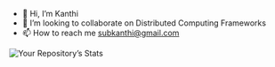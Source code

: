 - 👋 Hi, I’m Kanthi
- 💞️ I’m looking to collaborate on Distributed Computing Frameworks
- 📫 How to reach me subkanthi@gmail.com

<!---
subkanthi/subkanthi is a ✨ special ✨ repository because its `README.md` (this file) appears on your GitHub profile.
You can click the Preview link to take a look at your changes.
--->
![Your Repository’s Stats](https://github-readme-streak-stats.herokuapp.com/?user=subkanthi&show_icons=true)
